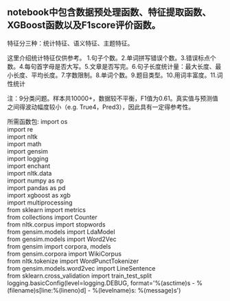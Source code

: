 ## notebook中包含数据预处理函数、特征提取函数、XGBoost函数以及F1score评价函数。

特征分三种：统计特征、语义特征、主题特征。

这里介绍统计特征仅供参考。
1.句子个数。2.单词拼写错误个数。3.错误标点个数。4.每句首字母是否大写。5.文章是否写完。6.句子长度统计量：最大长度、最小长度、平均长度。7.字数限制。8.单词个数。9.题目类型。10.用词丰富度。11.词性统计

注：9分类问题。样本共10000+，数据较不平衡，F1值为0.61。真实值与预测值之间得波动幅度较小（e.g. True4，Pred3），因此具有一定得参考性。

所需函数包:
import os<br>
import re<br>
import nltk<br>
import math<br>
import gensim<br>
import logging<br>
import enchant<br>
import nltk.data<br>
import numpy as np<br>
import pandas as pd<br>
import xgboost as xgb<br>
import multiprocessing<br>
from sklearn import metrics<br>
from collections import Counter<br>
from nltk.corpus import stopwords<br>
from gensim.models import LdaModel<br>
from gensim.models import Word2Vec<br>
from gensim import corpora, models <br>
from gensim.corpora import WikiCorpus<br>
from nltk.tokenize import WordPunctTokenizer<br>
from gensim.models.word2vec import LineSentence<br>
from sklearn.cross_validation import train_test_split<br>
logging.basicConfig(level=logging.DEBUG,  format='%(asctime)s - %(filename)s[line:%(lineno)d] - %(levelname)s: %(message)s') <br>

